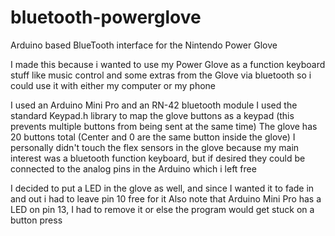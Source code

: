 # bluetooth-powerglove
Arduino based BlueTooth interface for the Nintendo Power Glove

I made this because i wanted to use my Power Glove as a function keyboard
stuff like music control and some extras from the Glove via bluetooth so i could use it with either my computer or my phone

I used an Arduino Mini Pro and an RN-42 bluetooth module
I used the standard Keypad.h library to map the glove buttons as a keypad (this prevents multiple buttons from being sent at the same time)
The glove has 20 buttons total (Center and 0 are the same button inside the glove)
I personally didn't touch the flex sensors in the glove because my main interest was a bluetooth function keyboard, but if desired they could be connected to the analog pins in the Arduino which i left free

I decided to put a LED in the glove as well, and since I wanted it to fade in and out i had to leave pin 10 free for it
Also note that Arduino Mini Pro has a LED on pin 13, I had to remove it or else the program would get stuck on a button press

